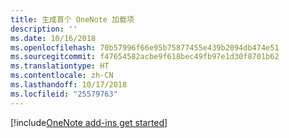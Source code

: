 ```yaml
---
title: 生成首个 OneNote 加载项
description: ''
ms.date: 10/16/2018
ms.openlocfilehash: 70b57996f66e95b75877455e439b2094db474e51
ms.sourcegitcommit: f47654582acbe9f618bec49fb97e1d30f8701b62
ms.translationtype: HT
ms.contentlocale: zh-CN
ms.lasthandoff: 10/17/2018
ms.locfileid: "25579763"
---
```

[!include[OneNote add-ins get started](../includes/file-get-started-onenote.md)]